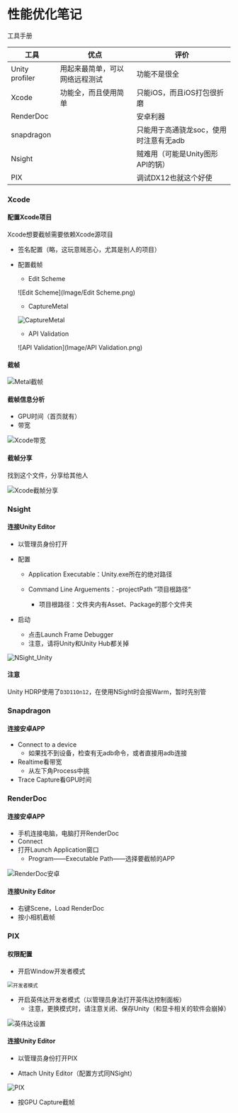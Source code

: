 # 性能优化笔记

工具手册

| 工具           | 优点                           | 评价                                   |
| -------------- | ------------------------------ | -------------------------------------- |
| Unity profiler | 用起来最简单，可以网络远程测试 | 功能不是很全                           |
| Xcode          | 功能全，而且使用简单           | 只能iOS，而且iOS打包很折磨             |
| RenderDoc      |                                | 安卓利器                               |
| snapdragon     |                                | 只能用于高通骁龙soc，使用时注意有无adb |
| Nsight         |                                | 贼难用（可能是Unity图形API的锅）       |
| PIX            |                                | 调试DX12也就这个好使                   |

### Xcode

#### 配置Xcode项目

Xcode想要截帧需要依赖Xcode源项目

- 签名配置（略，这玩意贼恶心，尤其是别人的项目）

- 配置截帧
  - Edit Scheme
  
  ![Edit Scheme](Image/Edit Scheme.png)
  
  - CaptureMetal
  
  ![CaptureMetal](Image/CaptureMetal.png)
  
  - API Validation
  
  ![API Validation](Image/API Validation.png)

#### 截帧

![Metal截帧](Image/Metal截帧.png)

#### 截帧信息分析

- GPU时间（首页就有）
- 带宽

![Xcode带宽](Image/Xcode带宽.png)

#### 截帧分享

找到这个文件，分享给其他人

![Xcode截帧分享](Image/Xcode截帧分享.png)

### Nsight

#### 连接Unity Editor

- 以管理员身份打开

- 配置

  - Application Executable：Unity.exe所在的绝对路径

  - Command Line Arguements：-projectPath ”项目根路径“
    - 项目根路径：文件夹内有Asset、Package的那个文件夹

- 启动

  - 点击Launch Frame Debugger
  - 注意，请将Unity和Unity Hub都关掉

![NSight_Unity](Image/NSight_Unity.png)

#### 注意

Unity HDRP使用了`D3D11On12`，在使用NSight时会报Warm，暂时先别管

### Snapdragon

#### 连接安卓APP

- Connect to a device
  - 如果找不到设备，检查有无adb命令，或者直接用adb连接
- Realtime看带宽
  - 从左下角Process中挑
- Trace Capture看GPU时间

### RenderDoc

#### 连接安卓APP

- 手机连接电脑，电脑打开RenderDoc
- Connect
- 打开Launch Application窗口
  - Program——Executable Path——选择要截帧的APP

![RenderDoc安卓](Image/RenderDoc安卓.jpg)

#### 连接Unity Editor

- 右键Scene，Load RenderDoc
- 按小相机截帧

### PIX

#### 权限配置

- 开启Window开发者模式

<img src="Image/开发者模式.png" alt="开发者模式" style="zoom: 80%;" />

- 开启英伟达开发者模式（以管理员身法打开英伟达控制面板）
  - 注意，更换模式时，请注意关闭、保存Unity（和显卡相关的软件会崩掉）

![英伟达设置](Image/英伟达设置.png)

#### 连接Unity Editor

- 以管理员身份打开PIX

- Attach Unity Editor（配置方式同NSight）

![PIX](Image/PIX.jpg)

- 按GPU Capture截帧
